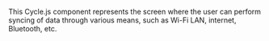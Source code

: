 This Cycle.js component represents the screen where the user can perform syncing of data through various means, such as Wi-Fi LAN, internet, Bluetooth, etc.
